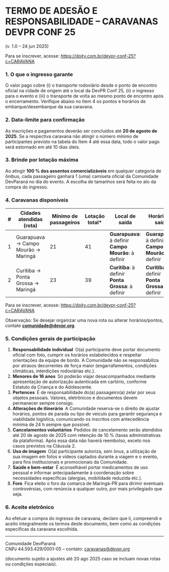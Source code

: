 # TERMO DE ADESÃO E RESPONSABILIDADE – CARAVANAS DEVPR CONF 25
(v. 1.0 – 24 jun 2025)

Para se inscrever, acesse: https://doity.com.br/devpr-conf-25?c=CARAVANA

### 1. O que o ingresso garante
O valor pago cobre (i) o transporte rodoviário desde o ponto de encontro oficial na cidade de origem até o local da DevPR Conf 25, 
(ii) o ingresso para o evento e 
(iii) o transporte de volta ao mesmo ponto de encontro após o encerramento. 
Verifique abaixo no Item 4 os pontos e horários de embarque/desembarque da sua caravana.

### 2. Data-limite para confirmação
As inscrições e pagamentos deverão ser concluídos até **20 de agosto de 2025**.
Se a respectiva caravana não atingir o número mínimo de participantes previsto na tabela do Item 4 até essa data, todo o valor pago será estornado em até 10 dias úteis.

### 3. Brinde por lotação máxima
Ao atingir **100 % dos assentos comercializáveis** em qualquer categoria de ônibus, cada passageiro ganhará 1 (uma) camiseta oficial da Comunidade DevParaná no dia do evento.
A escolha de tamanhos será feita no ato da compra do ingresso.

### 4. Caravanas disponíveis

| # | Cidades atendidas (rota)                      | Mínimo de passageiros | Lotação total\*                               | Local de saída                  | Horário de saída | Horário previsto de chegada |
| - | --------------------------------------------- | --------------------- | --------------------------------------------- | ------------------------------- | ---------------- | --------------------------- |
| 1 | Guarapuava → Campo Mourão → Maringá           | 21                    | 41                                            | **Guarapuava**: à definir <br> **Campo Mourão**:  à definir    | **Guarapuava**: à definir <br> **Campo Mourão**:  à definir  | **Guarapuava**: à definir <br> **Campo Mourão**:  à definir             |
| 2 | Curitiba → Ponta Grossa → Maringá           | 23                    | 39                                            | **Curitiba**: à definir <br> **Ponta Grossa**:  à definir    | **Curitiba**: à definir <br> **Ponta Grossa**:  à definir  | **Curitiba**: à definir <br> **Ponta Grossa**:  à definir             |

Para se inscrever, acesse: https://doity.com.br/devpr-conf-25?c=CARAVANA

Observação: Se desejar organizar uma nova rota ou alterar horários/pontos, contate **comunidade@devpr.org**.

### 5. Condições gerais de participação

1. **Responsabilidade individual** O(a) participante deve portar documento oficial com foto, cumprir os horários estabelecidos e respeitar orientações da equipe de bordo. A Comunidade não se responsabiliza por atrasos decorrentes de força maior (engarrafamentos, condições climáticas, interdições rodoviárias etc.).  
1. **Menores de 16 anos** Só poderão viajar desacompanhados mediante apresentação de autorização autenticada em cartório, conforme Estatuto da Criança e do Adolescente.
1. **Pertences** É de responsabilidade do(a) passageiro(a) zelar por seus objetos pessoais. Valores, eletrônicos e documentos devem permanecer sempre consigo.
1. **Alterações de itinerário** A Comunidade reserva-se o direito de ajustar horários, pontos de parada ou tipo de veículo para garantir segurança e viabilidade logística, comunicando os inscritos com antecedência mínima de 24 h sempre que possível.
1. **Cancelamentos voluntários** Pedidos de cancelamento serão atendidos até 20 de agosto de 2025 com retenção de 10 % (taxas administrativas da plataforma). Após essa data não haverá reembolso, exceto nos casos previstos na Cláusula 2.
1. **Uso de imagem** O(a) participante autoriza, sem ônus, a utilização de sua imagem em fotos e vídeos captados durante a viagem e o evento, para fins institucionais e promocionais da Comunidade.
1. **Saúde e bem-estar** É aconselhável portar medicamentos de uso pessoal e informar antecipadamente à coordenação sobre necessidades específicas (alergias, mobilidade reduzida etc.).
1. **Foro** Fica eleito o foro da comarca de Maringá-PR para dirimir eventuais controvérsias, com renúncia a qualquer outro, por mais privilegiado que seja.

### 6. Aceite eletrônico
Ao efetuar a compra do ingresso de caravana, declaro que li, compreendi e aceito integralmente os termos deste documento, bem como as condições específicas da caravana escolhida.

--- 
Comunidade DevParaná  
CNPJ 44.593.429/0001-05 – contato: caravanas@devpr.org

(documento sujeito a ajustes até 20 ago 2025 caso se incluam novas rotas ou condições especiais).
